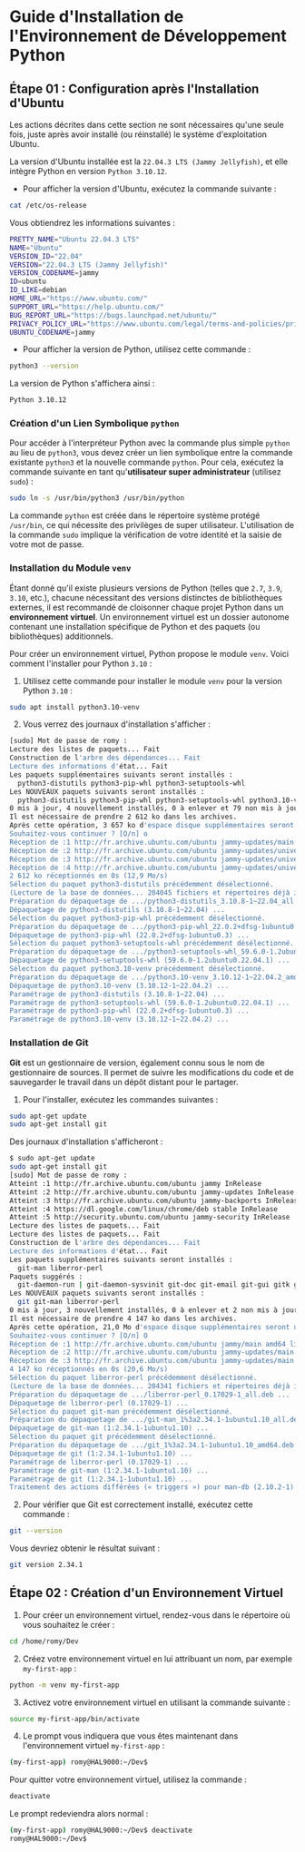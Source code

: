 # Guide d'Installation de l'Environnement de Développement Python

## Étape 01 : Configuration après l'Installation d'Ubuntu

Les actions décrites dans cette section ne sont nécessaires qu'une seule fois, juste après avoir installé (ou réinstallé) le système d'exploitation Ubuntu.

La version d'Ubuntu installée est la `22.04.3 LTS (Jammy Jellyfish)`, et elle intègre Python en version `Python 3.10.12`.

- Pour afficher la version d'Ubuntu, exécutez la commande suivante :

```bash
cat /etc/os-release
```

Vous obtiendrez les informations suivantes :

```bash
PRETTY_NAME="Ubuntu 22.04.3 LTS"
NAME="Ubuntu"
VERSION_ID="22.04"
VERSION="22.04.3 LTS (Jammy Jellyfish)"
VERSION_CODENAME=jammy
ID=ubuntu
ID_LIKE=debian
HOME_URL="https://www.ubuntu.com/"
SUPPORT_URL="https://help.ubuntu.com/"
BUG_REPORT_URL="https://bugs.launchpad.net/ubuntu/"
PRIVACY_POLICY_URL="https://www.ubuntu.com/legal/terms-and-policies/privacy-policy"
UBUNTU_CODENAME=jammy
```

- Pour afficher la version de Python, utilisez cette commande :

```bash
python3 --version
```

La version de Python s'affichera ainsi :

```bash
Python 3.10.12
```

### Création d'un Lien Symbolique `python`

Pour accéder à l'interpréteur Python avec la commande plus simple `python` au lieu de `python3`, vous devez créer un lien symbolique entre la commande existante `python3` et la nouvelle commande `python`. Pour cela, exécutez la commande suivante en tant qu'**utilisateur super administrateur** (utilisez `sudo`) :

```bash
sudo ln -s /usr/bin/python3 /usr/bin/python
```

La commande `python` est créée dans le répertoire système protégé `/usr/bin`, ce qui nécessite des privilèges de super utilisateur. L'utilisation de la commande `sudo` implique la vérification de votre identité et la saisie de votre mot de passe.

### Installation du Module `venv`

Étant donné qu'il existe plusieurs versions de Python (telles que `2.7`, `3.9`, `3.10`, etc.), chacune nécessitant des versions distinctes de bibliothèques externes, il est recommandé de cloisonner chaque projet Python dans un **environnement virtuel**. Un environnement virtuel est un dossier autonome contenant une installation spécifique de Python et des paquets (ou bibliothèques) additionnels.

Pour créer un environnement virtuel, Python propose le module `venv`. Voici comment l'installer pour Python `3.10` :

1. Utilisez cette commande pour installer le module `venv` pour la version Python `3.10` :

```bash
sudo apt install python3.10-venv
```

2. Vous verrez des journaux d'installation s'afficher :

```bash
[sudo] Mot de passe de romy :
Lecture des listes de paquets... Fait
Construction de l'arbre des dépendances... Fait
Lecture des informations d'état... Fait
Les paquets supplémentaires suivants seront installés :
  python3-distutils python3-pip-whl python3-setuptools-whl
Les NOUVEAUX paquets suivants seront installés :
  python3-distutils python3-pip-whl python3-setuptools-whl python3.10-venv
0 mis à jour, 4 nouvellement installés, 0 à enlever et 79 non mis à jour.
Il est nécessaire de prendre 2 612 ko dans les archives.
Après cette opération, 3 657 ko d'espace disque supplémentaires seront utilisés.
Souhaitez-vous continuer ? [O/n] o
Réception de :1 http://fr.archive.ubuntu.com/ubuntu jammy-updates/main amd64 python3-distutils all 3.10.8-1~22.04 [139 kB]
Réception de :2 http://fr.archive.ubuntu.com/ubuntu jammy-updates/universe amd64 python3-pip-whl all 22.0.2+dfsg-1ubuntu0.3 [1 679 kB]
Réception de :3 http://fr.archive.ubuntu.com/ubuntu jammy-updates/universe amd64 python3-setuptools-whl all 59.6.0-1.2ubuntu0.22.04.1 [788 kB]
Réception de :4 http://fr.archive.ubuntu.com/ubuntu jammy-updates/universe amd64 python3.10-venv amd64 3.10.12-1~22.04.2 [5 724 B]
2 612 ko réceptionnés en 0s (12,9 Mo/s)
Sélection du paquet python3-distutils précédemment désélectionné.
(Lecture de la base de données... 204045 fichiers et répertoires déjà installés.)
Préparation du dépaquetage de .../python3-distutils_3.10.8-1~22.04_all.deb ...
Dépaquetage de python3-distutils (3.10.8-1~22.04) ...
Sélection du paquet python3-pip-whl précédemment désélectionné.
Préparation du dépaquetage de .../python3-pip-whl_22.0.2+dfsg-1ubuntu0.3_all.deb ...
Dépaquetage de python3-pip-whl (22.0.2+dfsg-1ubuntu0.3) ...
Sélection du paquet python3-setuptools-whl précédemment désélectionné.
Préparation du dépaquetage de .../python3-setuptools-whl_59.6.0-1.2ubuntu0.22.04.1_all.deb ...
Dépaquetage de python3-setuptools-whl (59.6.0-1.2ubuntu0.22.04.1) ...
Sélection du paquet python3.10-venv précédemment désélectionné.
Préparation du dépaquetage de .../python3.10-venv_3.10.12-1~22.04.2_amd64.deb ...
Dépaquetage de python3.10-venv (3.10.12-1~22.04.2) ...
Paramétrage de python3-distutils (3.10.8-1~22.04) ...
Paramétrage de python3-setuptools-whl (59.6.0-1.2ubuntu0.22.04.1) ...
Paramétrage de python3-pip-whl (22.0.2+dfsg-1ubuntu0.3) ...
Paramétrage de python3.10-venv (3.10.12-1~22.04.2) ...
```

### Installation de Git

**Git** est un gestionnaire de version, également connu sous le nom de gestionnaire de sources. Il permet de suivre les modifications du code et de sauvegarder le travail dans un dépôt distant pour le partager.

1. Pour l'installer, exécutez les commandes suivantes :

```bash
sudo apt-get update
sudo apt-get install git
```

Des journaux d'installation s'afficheront :

```bash
$ sudo apt-get update
sudo apt-get install git
[sudo] Mot de passe de romy :
Atteint :1 http://fr.archive.ubuntu.com/ubuntu jammy InRelease
Atteint :2 http://fr.archive.ubuntu.com/ubuntu jammy-updates InRelease
Atteint :3 http://fr.archive.ubuntu.com/ubuntu jammy-backports InRelease
Atteint :4 https://dl.google.com/linux/chrome/deb stable InRelease
Atteint :5 http://security.ubuntu.com/ubuntu jammy-security InRelease
Lecture des listes de paquets... Fait
Lecture des listes de paquets... Fait
Construction de l'arbre des dépendances... Fait
Lecture des informations d'état... Fait
Les paquets supplémentaires suivants seront installés :
  git-man liberror-perl
Paquets suggérés :
  git-daemon-run | git-daemon-sysvinit git-doc git-email git-gui gitk gitweb git-cvs git-mediawiki git-svn
Les NOUVEAUX paquets suivants seront installés :
  git git-man liberror-perl
0 mis à jour, 3 nouvellement installés, 0 à enlever et 2 non mis à jour.
Il est nécessaire de prendre 4 147 ko dans les archives.
Après cette opération, 21,0 Mo d'espace disque supplémentaires seront utilisés.
Souhaitez-vous continuer ? [O/n] O
Réception de :1 http://fr.archive.ubuntu.com/ubuntu jammy/main amd64 liberror-perl all 0.17029-1 [26,5 kB]
Réception de :2 http://fr.archive.ubuntu.com/ubuntu jammy-updates/main amd64 git-man all 1:2.34.1-1ubuntu1.10 [954 kB]
Réception de :3 http://fr.archive.ubuntu.com/ubuntu jammy-updates/main amd64 git amd64 1:2.34.1-1ubuntu1.10 [3 166 kB]
4 147 ko réceptionnés en 0s (20,6 Mo/s)
Sélection du paquet liberror-perl précédemment désélectionné.
(Lecture de la base de données... 204341 fichiers et répertoires déjà installés.)
Préparation du dépaquetage de .../liberror-perl_0.17029-1_all.deb ...
Dépaquetage de liberror-perl (0.17029-1) ...
Sélection du paquet git-man précédemment désélectionné.
Préparation du dépaquetage de .../git-man_1%3a2.34.1-1ubuntu1.10_all.deb ...
Dépaquetage de git-man (1:2.34.1-1ubuntu1.10) ...
Sélection du paquet git précédemment désélectionné.
Préparation du dépaquetage de .../git_1%3a2.34.1-1ubuntu1.10_amd64.deb ...
Dépaquetage de git (1:2.34.1-1ubuntu1.10) ...
Paramétrage de liberror-perl (0.17029-1) ...
Paramétrage de git-man (1:2.34.1-1ubuntu1.10) ...
Paramétrage de git (1:2.34.1-1ubuntu1.10) ...
Traitement des actions différées (« triggers ») pour man-db (2.10.2-1) ...
```

2. Pour vérifier que Git est correctement installé, exécutez cette commande :

```bash
git --version
```

Vous devriez obtenir le résultat suivant :

```bash
git version 2.34.1
```

## Étape 02 : Création d'un Environnement Virtuel

1. Pour créer un environnement virtuel, rendez-vous dans le répertoire où vous souhaitez le créer :

```bash
cd /home/romy/Dev
```

2. Créez votre environnement virtuel en lui attribuant un nom, par exemple `my-first-app` :

```bash
python -m venv my-first-app
```

3. Activez votre environnement virtuel en utilisant la commande suivante :

```bash
source my-first-app/bin/activate
```

4. Le prompt vous indiquera que vous êtes maintenant dans l'environnement virtuel `my-first-app` :

```bash
(my-first-app) romy@HAL9000:~/Dev$
```

Pour quitter votre environnement virtuel, utilisez la commande :

```bash
deactivate
```

Le prompt redeviendra alors normal :

```bash
(my-first-app) romy@HAL9000:~/Dev$ deactivate
romy@HAL9000:~/Dev$
```
